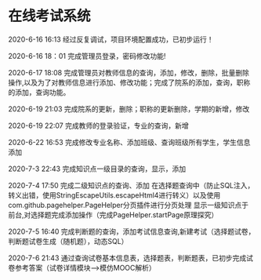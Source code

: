 # 在线考试系统
2020-6-16 16:13 经过反复调试，项目环境配置成功，已初步运行！


2020-6-16 18：01 完成管理员登录，密码修改功能!


2020-6-17 18:08 完成管理员对教师信息的查询，添加，修改，删除，批量删除操作,以及为了对教师信息进行添加、修改功能；完成了院系的添加，查询，职称的添加，查询功能。


2020-6-19 21:03 完成院系的更新，删除；职称的更新删除，学期的新增，修改


2020-6-19 22:07 完成教师的登录验证，专业的查询，新增


2020-6-22 16:53 完成修改专业名称、添加班级、查询班级所有学生，学生信息添加


2020-7-3 22:43 完成知识点一级目录的查询，显示，添加


2020-7-4 17:50 完成二级知识点的查询、添加
在选择题查询中（防止SQL注入，转义出错，使用StringEscapeUtils.escapeHtml4进行转义）以及使用com.github.pagehelper.PageHelper分页插件进行分页处理
显示一级知识点于前台,对选择题完成添加操作（完成PageHelper.startPage原理探究）


2020-7-5 16:40 完成判断题的查询，添加考试信息查询,新建考试（选择题试卷，判断题试卷生成（随机题），动态SQL）


2020-7-6 21:43 通过查询试卷基本信息表，选择题表，判断题表，已初步完成试卷参考答案（试卷详情模块-->模仿MOOC解析）
